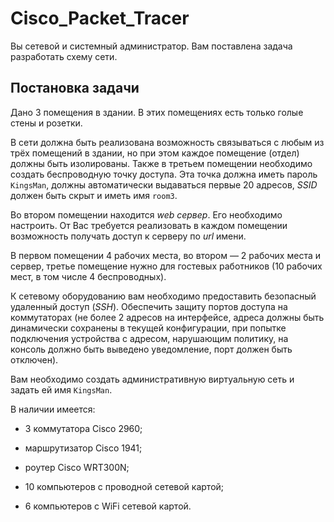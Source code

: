 # Cisco_Packet_Tracer
Вы сетевой и системный администратор. Вам поставлена задача разработать схему сети.

## Постановка задачи
Дано 3 помещения в здании. В этих помещениях есть только голые стены и розетки. 

В сети должна быть реализована возможность связываться с любым из трёх помещений в здании, но при этом каждое помещение (отдел) должны быть изолированы.
Также в третьем помещении необходимо создать беспроводную точку доступа. Эта точка должна иметь пароль `KingsMan`, должны автоматически выдаваться первые 20 адресов, *SSID* должен быть скрыт и иметь имя `room3`.

Во втором помещении находится *web сервер*. Его необходимо настроить. От Вас требуется реализовать в каждом помещении возможность получать доступ к серверу по *url* имени.

В первом помещении 4 рабочих места, во втором — 2 рабочих места и сервер, третье помещение нужно для гостевых работников (10 рабочих мест, в том числе 4 беспроводных).

К сетевому оборудованию вам необходимо предоставить безопасный удаленный доступ (*SSH*).
Обеспечить защиту портов доступа на коммутаторах (не более 2 адресов на интерфейсе, адреса должны быть динамически сохранены в текущей конфигурации, при попытке подключения устройства с адресом, нарушающим политику, на консоль должно быть выведено уведомление, порт должен быть отключен).

Вам необходимо создать административную виртуальную сеть и задать ей имя `KingsMan`.

В наличии имеется:

- 3 коммутатора Cisco 2960;

- маршрутизатор Cisco 1941; 

- роутер Cisco WRT300N;

- 10 компьютеров с проводной сетевой картой;

- 6 компьютеров с WiFi сетевой картой.
